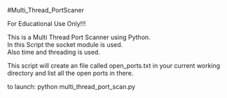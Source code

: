 #Multi_Thread_PortScaner

For Educational Use Only!!!  

This is a Multi Thread Port Scanner using Python.  
In this Script the socket module is used.  
Also time and threading is used.  
  
This script will create an file called open_ports.txt in your current working directory and list all the open ports in there.  
  
to launch: python multi_thread_port_scan.py
